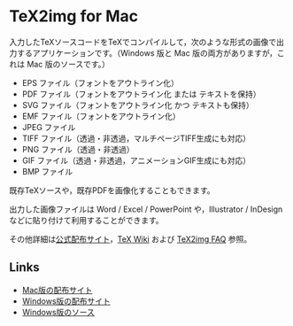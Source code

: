 # TeX2img for Mac

入力したTeXソースコードをTeXでコンパイルして，次のような形式の画像で出力するアプリケーションです。（Windows 版と Mac 版の両方がありますが，これは Mac 版のソースです。）

- EPS ファイル（フォントをアウトライン化）
- PDF ファイル（フォントをアウトライン化 または テキストを保持）
- SVG ファイル（フォントをアウトライン化 かつ テキストも保持）
- EMF ファイル（フォントをアウトライン化）
- JPEG ファイル
- TIFF ファイル（透過・非透過，マルチページTIFF生成にも対応）
- PNG ファイル（透過・非透過）
- GIF ファイル（透過・非透過，アニメーションGIF生成にも対応）
- BMP ファイル

既存TeXソースや，既存PDFを画像化することもできます。

出力した画像ファイルは Word / Excel / PowerPoint や，Illustrator / InDesign などに貼り付けて利用することができます。

その他詳細は[公式配布サイト](http://island.geocities.jp/loveinequality/)，[TeX Wiki](http://oku.edu.mie-u.ac.jp/~okumura/texwiki/?TeX2img) および [TeX2img FAQ](http://oku.edu.mie-u.ac.jp/~okumura/texwiki/?TeX2img%20FAQ) 参照。

## Links
- [Mac版の配布サイト](http://island.geocities.jp/loveinequality/)
- [Windows版の配布サイト](http://www.math.sci.hokudai.ac.jp/~abenori/soft/#TEX2IMG)
- [Windows版のソース](https://github.com/abenori/TeX2img)

